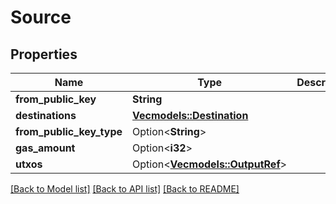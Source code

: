 # Source

## Properties

Name | Type | Description | Notes
------------ | ------------- | ------------- | -------------
**from_public_key** | **String** |  | 
**destinations** | [**Vec<models::Destination>**](Destination.md) |  | 
**from_public_key_type** | Option<**String**> |  | [optional]
**gas_amount** | Option<**i32**> |  | [optional]
**utxos** | Option<[**Vec<models::OutputRef>**](OutputRef.md)> |  | [optional]

[[Back to Model list]](../README.md#documentation-for-models) [[Back to API list]](../README.md#documentation-for-api-endpoints) [[Back to README]](../README.md)


